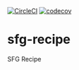 [![CircleCI](https://circleci.com/gh/fitillo/sfg-recipes.svg?style=svg)](https://circleci.com/gh/fitillo/sfg-recipes) [![codecov](https://codecov.io/gh/fitillo/sfg-recipes/branch/master/graph/badge.svg)](https://codecov.io/gh/fitillo/sfg-recipes)

# sfg-recipe
SFG Recipe